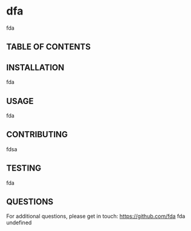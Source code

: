 
# dfa

fda

## TABLE OF CONTENTS

## INSTALLATION

fda
 
## USAGE

fda
 
## CONTRIBUTING

fdsa

## TESTING

fda

## QUESTIONS
For additional questions, please get in touch:
https://github.com/fda
fda
undefined